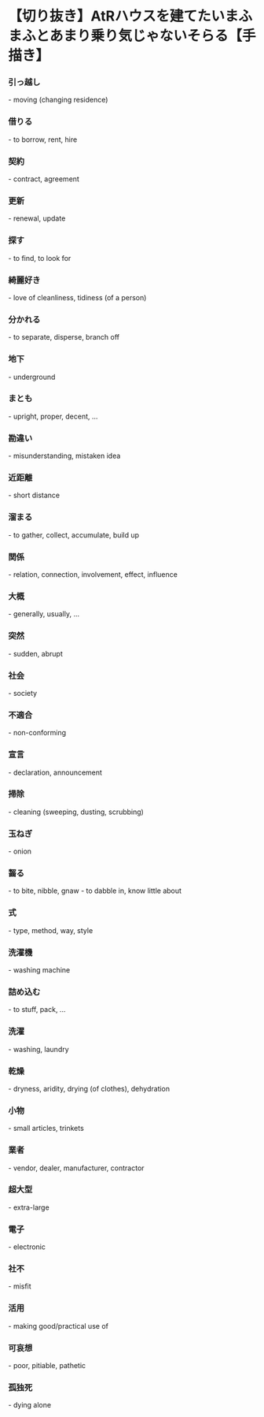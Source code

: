 # 【切り抜き】AtRハウスを建てたいまふまふとあまり乗り気じゃないそらる【手描き】

<div id="player" data-video-id="9qjTKB-iHus" data-time-points='[{"time":0,"text":""}]'></div>
<div id="text-display" align="center"> </div>
<div id="timestamps" markdown>
<div class="timestamp" data-time="0.2"><h3>引っ越し</h3></div>
- moving (changing residence)
<div class="timestamp" data-time="4.8"><h3>借りる</h3></div>
- to borrow, rent, hire
<div class="timestamp" data-time="7.2"><h3>契約</h3></div>
- contract, agreement
<div class="timestamp" data-time="11.2"><h3>更新</h3></div>
- renewal, update
<div class="timestamp" data-time="31.1"><h3>探す</h3></div>
- to find, to look for
<div class="timestamp" data-time="83"><h3>綺麗好き</h3></div>
- love of cleanliness, tidiness (of a person)
<div class="timestamp" data-time="100"><h3>分かれる</h3></div>
- to separate, disperse, branch off
<div class="timestamp" data-time="105"><h3>地下</h3></div>
- underground
<div class="timestamp" data-time="108.3"><h3>まとも</h3></div>
- upright, proper, decent, ...
<div class="timestamp" data-time="108.3"><h3>勘違い</h3></div>
- misunderstanding, mistaken idea
<div class="timestamp" data-time="119.2"><h3>近距離</h3></div>
- short distance
<div class="timestamp" data-time="123.8"><h3>溜まる</h3></div>
- to gather, collect, accumulate, build up
<div class="timestamp" data-time="126.8"><h3>関係</h3></div>
- relation, connection, involvement, effect, influence
<div class="timestamp" data-time="151.3"><h3>大概</h3></div>
- generally, usually, ...
<div class="timestamp" data-time="159.1"><h3>突然</h3></div>
- sudden, abrupt
<div class="timestamp" data-time="159.1"><h3>社会</h3></div>
- society
<div class="timestamp" data-time="159.1"><h3>不適合</h3></div>
- non-conforming
<div class="timestamp" data-time="159.1"><h3>宣言</h3></div>
- declaration, announcement
<div class="timestamp" data-time="164.2"><h3>掃除</h3></div>
- cleaning (sweeping, dusting, scrubbing)
<div class="timestamp" data-time="166.4"><h3>玉ねぎ</h3></div>
- onion
<div class="timestamp" data-time="166.4"><h3>齧る</h3></div>
- to bite, nibble, gnaw
- to dabble in, know little about
<div class="timestamp" data-time="180.5"><h3>式</h3></div>
- type, method, way, style
<div class="timestamp" data-time="180.5"><h3>洗濯機</h3></div>
- washing machine
<div class="timestamp" data-time="182.5"><h3>詰め込む</h3></div>
- to stuff, pack, ...
<div class="timestamp" data-time="189.9"><h3>洗濯</h3></div>
- washing, laundry
<div class="timestamp" data-time="192"><h3>乾燥</h3></div>
- dryness, aridity, drying (of clothes), dehydration
<div class="timestamp" data-time="196"><h3>小物</h3></div>
- small articles, trinkets
<div class="timestamp" data-time="206"><h3>業者</h3></div>
- vendor, dealer, manufacturer, contractor
<div class="timestamp" data-time="220.2"><h3>超大型</h3></div>
- extra-large
<div class="timestamp" data-time="221"><h3>電子</h3></div>
- electronic
<div class="timestamp" data-time="224"><h3>社不</h3></div>
- misfit
<div class="timestamp" data-time="228"><h3>活用</h3></div>
- making good/practical use of
<div class="timestamp" data-time="228"><h3>可哀想</h3></div>
- poor, pitiable, pathetic
<div class="timestamp" data-time="240"><h3>孤独死</h3></div>
- dying alone
</div>